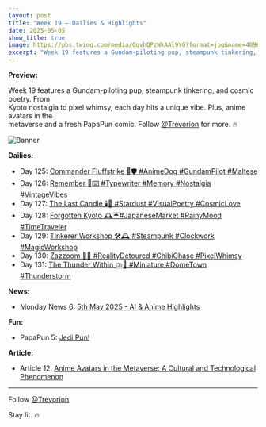 ```yaml
---
layout: post
title: "Week 19 – Dailies & Highlights"
date: 2025-05-05
show_title: true
image: https://pbs.twimg.com/media/GqvhQPzWkAAl9YG?format=jpg&name=4096x4096
excerpt: "Week 19 features a Gundam-piloting pup, steampunk tinkering, and cosmic poetry. From Kyoto nostalgia to pixel whimsy, each day hits a unique vibe. Plus, anime avatars in the metaverse and a fresh PapaPun comic. Follow @Trevorion for more. 🔥"
---
```

  
**Preview:**  
  
Week 19 features a Gundam-piloting pup, steampunk tinkering, and cosmic poetry. From  
Kyoto nostalgia to pixel whimsy, each day hits a unique vibe. Plus, anime avatars in the  
metaverse and a fresh PapaPun comic. Follow [@Trevorion](https://x.com/Trevorion) for more. 🔥
  
![Banner](https://pbs.twimg.com/media/GqvhQPzWkAAl9YG?format=jpg&name=4096x4096)
  
**Dailies:**
- Day 125: [Commander Fluffstrike 🐾🛡️ #AnimeDog #GundamPilot #Maltese](https://x.com/Trevorion/status/1919441168699474178)
- Day 126: [Remember 📜⌨️ #Typewriter #Memory #Nostalgia #VintageVibes](https://x.com/Trevorion/status/1919839395097546897)
- Day 127: [The Last Candle 🕯️🌌 #Stardust #VisualPoetry #CosmicLove](https://x.com/Trevorion/status/1920228487253684398)
- Day 128: [Forgotten Kyoto 🕰️☔#JapaneseMarket #RainyMood #TimeTraveler](https://x.com/Trevorion/status/1920558226162016723)
- Day 129: [Tinkerer Workshop 🛠️🕰️ #Steampunk #Clockwork #MagicWorkshop](https://x.com/Trevorion/status/1920920705685753982)
- Day 130: [Zazzoom 🚀🍭 #RealityDetoured #ChibiChase #PixelWhimsy](https://x.com/Trevorion/status/1921296026188611814)
- Day 131: [The Thunder Within ⛈️🌃 #Miniature #DomeTown #Thunderstorm](https://x.com/Trevorion/status/1921645856953962634)

**News:**  
- Monday News 6: [5th May 2025 - AI & Anime Highlights](https://x.com/Trevorion/status/1919358797715317238)

**Fun:**  
- PapaPun 5: [Jedi Pun!](https://x.com/Trevorion/status/1919455844137107793/photo/1)

**Article:**  
- Article 12: [Anime Avatars in the Metaverse:  A Cultural and Technological Phenomenon](https://x.com/Trevorion/status/1920225332746920009)

---
Follow [@Trevorion](https://x.com/Trevorion)

Stay lit. 🔥
